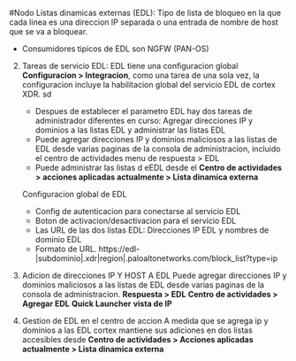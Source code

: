 #Nodo
Listas dinamicas externas (EDL): Tipo de lista de bloqueo en la que cada linea es una direccion IP separada o una entrada de nombre de host que se va a bloquear.
   - Consumidores tipicos de EDL son NGFW (PAN-OS)

2. Tareas de servicio EDL: EDL tiene una configuracion global **Configuracion > Integracion**, como una tarea de una sola vez, la configuracion incluye la habilitacion global del servicio EDL de cortex XDR.
   sd
   - Despues de establecer el parametro EDL hay dos tareas de administrador diferentes en curso: Agregar direcciones IP y dominios a las listas EDL y administrar las listas EDL
   - Puede agregar direcciones IP y dominios maliciosos a las listas de EDL desde varias paginas de la consola de administracion, incluido el centro de actividades menu de respuesta > EDL
   - Puede administrar las listas d eEDL desde el **Centro de actividades > acciones aplicadas actualmente > Lista dinamica externa**
	
	Configuracion global de EDL
	- Config de autenticacion para conectarse al servicio EDL
	- Boton de activacion/desactivacion para el servicio EDL
	- Las URL de las dos listas EDL: Direcciones IP EDL y nombres de dominio EDL
	- Formato de URL. https://edl-|subdominio|.xdr|region|.paloaltonetworks.com/block_list?type=ip

3. Adicion de direcciones IP Y HOST A EDL
   Puede agregar direcciones IP y dominios maliciosos a las listas de EDL desde varias paginas de la consola de administracion. 
   **Respuesta > EDL**
   **Centro de actividades > Agregar EDL**
   **Quick Launcher**
   **vista de IP**

4. Gestion de EDL en el centro de accion
   A medida que se agrega ip y dominios a las EDL cortex mantiene sus adiciones en dos listas accesibles desde **Centro de actividades > Acciones aplicadas actualmente > Lista dinamica externa**